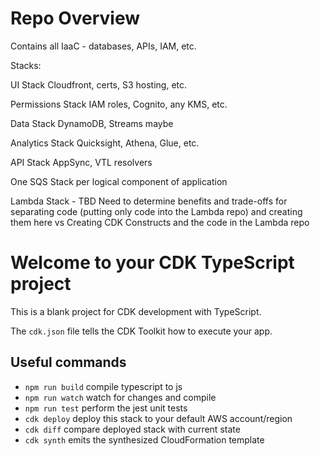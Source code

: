 # Repo Overview
Contains all IaaC - databases, APIs, IAM, etc.

Stacks:

UI Stack Cloudfront, certs, S3 hosting, etc.

Permissions Stack IAM roles, Cognito, any KMS, etc.

Data Stack DynamoDB, Streams maybe

Analytics Stack Quicksight, Athena, Glue, etc.

API Stack AppSync, VTL resolvers

One SQS Stack per logical component of application

Lambda Stack - TBD Need to determine benefits and trade-offs for separating code (putting only code into the Lambda repo) and creating them here vs Creating CDK Constructs and the code in the Lambda repo




# Welcome to your CDK TypeScript project

This is a blank project for CDK development with TypeScript.

The `cdk.json` file tells the CDK Toolkit how to execute your app.

## Useful commands

* `npm run build`   compile typescript to js
* `npm run watch`   watch for changes and compile
* `npm run test`    perform the jest unit tests
* `cdk deploy`      deploy this stack to your default AWS account/region
* `cdk diff`        compare deployed stack with current state
* `cdk synth`       emits the synthesized CloudFormation template
